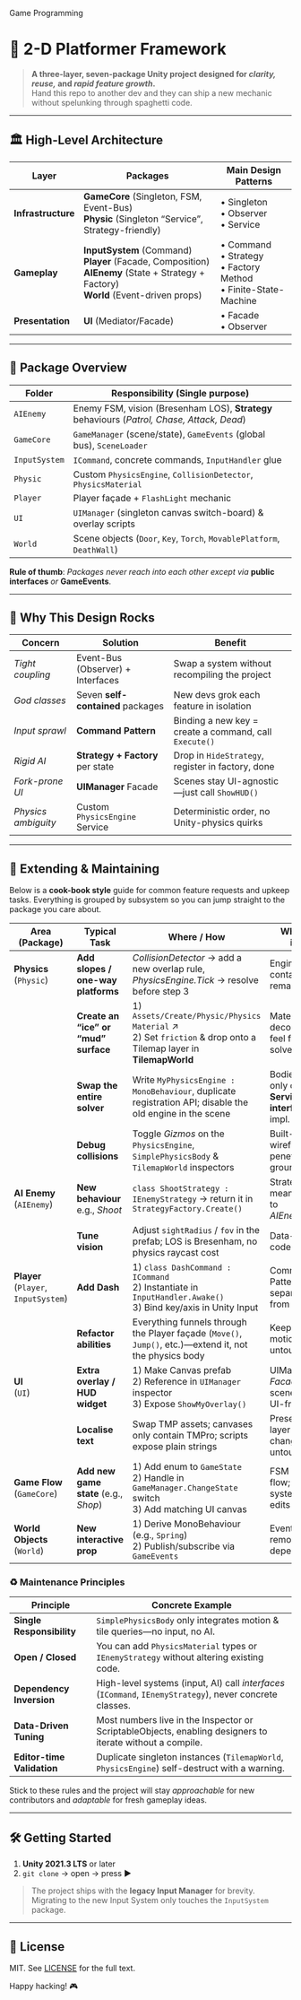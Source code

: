 Game Programming
# 🔦 2-D Platformer Framework

> **A three-layer, seven-package Unity project designed for _clarity, reuse,_ and _rapid feature growth_.**  
> Hand this repo to another dev and they can ship a new mechanic without spelunking through spaghetti code.

---

## 🏛 High-Level Architecture


| Layer | Packages | Main Design Patterns |
|-------|----------|----------------------|
| **Infrastructure** | **GameCore** (Singleton, FSM, Event-Bus) <br> **Physic** (Singleton “Service”, Strategy-friendly) | • Singleton <br>• Observer <br>• Service |
| **Gameplay** | **InputSystem** (Command) <br> **Player** (Facade, Composition) <br> **AIEnemy** (State + Strategy + Factory) <br> **World** (Event-driven props) | • Command <br>• Strategy <br>• Factory Method <br>• Finite-State-Machine |
| **Presentation** | **UI** (Mediator/Facade) | • Facade <br>• Observer |

---

## 📂 Package Overview

| Folder | Responsibility (Single purpose) |
|--------|----------------------------------|
| `AIEnemy` | Enemy FSM, vision (Bresenham LOS), **Strategy** behaviours (*Patrol, Chase, Attack, Dead*) |
| `GameCore` | `GameManager` (scene/state), `GameEvents` (global bus), `SceneLoader` |
| `InputSystem` | `ICommand`, concrete commands, `InputHandler` glue |
| `Physic` | Custom `PhysicsEngine`, `CollisionDetector`, `PhysicsMaterial` |
| `Player` | Player façade + `FlashLight` mechanic |
| `UI` | `UIManager` (singleton canvas switch-board) & overlay scripts |
| `World` | Scene objects (`Door`, `Key`, `Torch`, `MovablePlatform`, `DeathWall`) |

**Rule of thumb**: _Packages never reach into each other except via_ **public interfaces** _or_ **GameEvents**.

---

## 🧩 Why This Design Rocks

| Concern | Solution | Benefit |
|---------|----------|---------|
| _Tight coupling_ | Event-Bus (Observer) + Interfaces | Swap a system without recompiling the project |
| _God classes_ | Seven **self-contained** packages | New devs grok each feature in isolation |
| _Input sprawl_ | **Command Pattern** | Binding a new key = create a command, call `Execute()` |
| _Rigid AI_ | **Strategy + Factory** per state | Drop in `HideStrategy`, register in factory, done |
| _Fork-prone UI_ | **UIManager** Facade | Scenes stay UI-agnostic—just call `ShowHUD()` |
| _Physics ambiguity_ | Custom `PhysicsEngine` Service | Deterministic order, no Unity-physics quirks |

---
## 🔧 Extending & Maintaining

Below is a **cook-book style** guide for common feature requests and upkeep
tasks.  Everything is grouped by subsystem so you can jump straight to the
package you care about.

| Area <br>(Package) |  Typical Task  | Where / How   | Why it stays isolated |
|--------------------|---------------|---------------|------------------------|
| **Physics** <br>(`Physic`) | **Add slopes / one-way platforms** | *CollisionDetector* → add a new overlap rule, *PhysicsEngine.Tick* → resolve before step 3 | Engines owns *all* contacts; bodies remain oblivious |
| | **Create an “ice” or “mud” surface** | 1) `Assets/Create/Physic/Physics Material` ↗ <br>2) Set `friction` & drop onto a Tilemap layer in **TilemapWorld** | Material tables decouple surface feel from the solver |
| | **Swap the entire solver** | Write `MyPhysicsEngine : MonoBehaviour`, duplicate registration API; disable the old engine in the scene | Bodies depend only on the **Service interface**, not the impl. |
| | **Debug collisions** | Toggle _Gizmos_ on the `PhysicsEngine`, `SimplePhysicsBody` & `TilemapWorld` inspectors | Built-in wireframes reveal penetration / grounding errors |
| **AI Enemy** <br>(`AIEnemy`) | **New behaviour** e.g., *Shoot* | `class ShootStrategy : IEnemyStrategy` → return it in `StrategyFactory.Create()` | Strategy Pattern means zero edits to *AIEnemyManager* |
| | **Tune vision** | Adjust `sightRadius` / `fov` in the prefab; LOS is Bresenham, no physics raycast cost | Data-driven; no code touch |
| **Player** <br>(`Player`, `InputSystem`) | **Add Dash** | 1) `class DashCommand : ICommand` <br>2) Instantiate in `InputHandler.Awake()` <br>3) Bind key/axis in Unity Input | Command Pattern cleanly separates input from action |
| | **Refactor abilities** | Everything funnels through the Player façade (`Move()`, `Jump()`, etc.)—extend it, not the physics body | Keeps low-level motion code untouched |
| **UI** <br>(`UI`) | **Extra overlay / HUD widget** | 1) Make Canvas prefab <br>2) Reference in `UIManager` inspector <br>3) Expose `ShowMyOverlay()` | UIManager is a *Facade/Mediator*; scenes remain UI-free |
| | **Localise text** | Swap TMP assets; canvases only contain TMPro; scripts expose plain strings | Presentation layer alone changes—logic untouched |
| **Game Flow** <br>(`GameCore`) | **Add new game state** (e.g., *Shop*) | 1) Add enum to `GameState` <br>2) Handle in `GameManager.ChangeState` switch <br>3) Add matching UI canvas | FSM centralises flow; no other system needs edits |
| **World Objects** <br>(`World`) | **New interactive prop** | 1) Derive MonoBehaviour (e.g., `Spring`) <br>2) Publish/subscribe via `GameEvents` | Event-Bus removes direct dependencies |

### ♻️  Maintenance Principles

| Principle | Concrete Example |
|-----------|------------------|
| **Single Responsibility** | `SimplePhysicsBody` only integrates motion & tile queries—no input, no AI. |
| **Open / Closed** | You can add `PhysicsMaterial` types or `IEnemyStrategy` without altering existing code. |
| **Dependency Inversion** | High-level systems (input, AI) call *interfaces* (`ICommand`, `IEnemyStrategy`), never concrete classes. |
| **Data-Driven Tuning** | Most numbers live in the Inspector or ScriptableObjects, enabling designers to iterate without a compile. |
| **Editor-time Validation** | Duplicate singleton instances (`TilemapWorld`, `PhysicsEngine`) self-destruct with a warning. |

Stick to these rules and the project will stay *approachable* for new
contributors and *adaptable* for fresh gameplay ideas.


---

## 🛠 Getting Started

1. **Unity 2021.3 LTS** or later  
2. `git clone` → open → press **▶️**  


> The project ships with the **legacy Input Manager** for brevity.  
> Migrating to the new Input System only touches the `InputSystem` package.



---

## 📄 License

MIT. See [LICENSE](LICENSE) for the full text.

Happy hacking! 🎮
